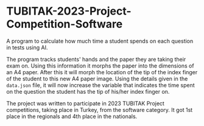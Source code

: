 # TUBITAK-2023-Project-Competition-Software
 A program to calculate how much time a student spends on each question in tests using AI.


The program tracks students' hands and the paper they are taking their exam on. Using this information it morphs the paper into the dimensions of an A4 paper. After this it will morph the location of the tip of the index finger of the student to this new A4 paper image. Using the details given in the `data.json` file, it will now increase the variable that indicates the time spent on the question the student has the tip of his/her index finger on.

The project was written to participate in 2023 TUBITAK Project competitions, taking place in Turkey, from the software category. It got 1st place in the regionals and 4th place in the nationals.
